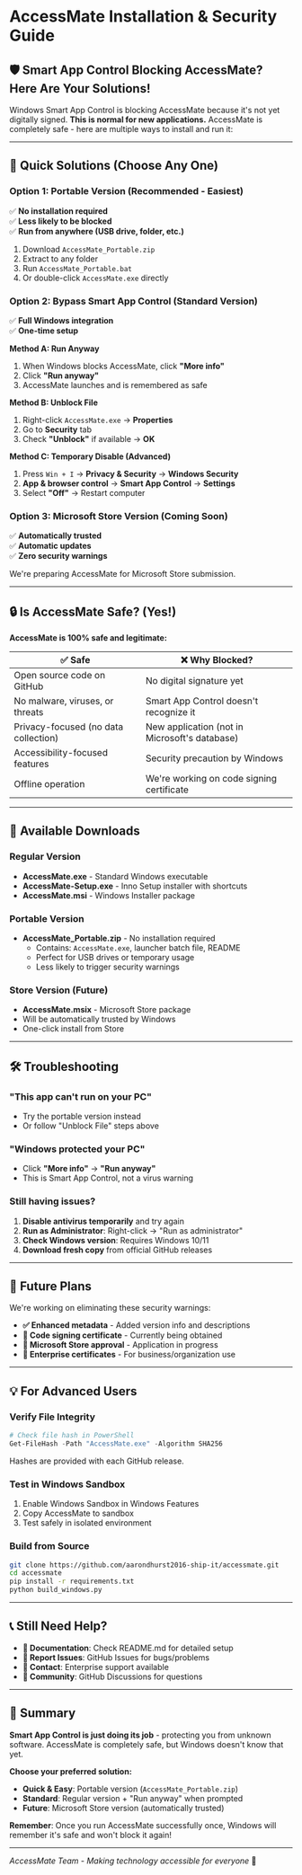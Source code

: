 # AccessMate Installation & Security Guide

## 🛡️ Smart App Control Blocking AccessMate? Here Are Your Solutions!

Windows Smart App Control is blocking AccessMate because it's not yet digitally signed. **This is normal for new applications.** AccessMate is completely safe - here are multiple ways to install and run it:

---

## 🚀 Quick Solutions (Choose Any One)

### Option 1: Portable Version (Recommended - Easiest)
✅ **No installation required**  
✅ **Less likely to be blocked**  
✅ **Run from anywhere (USB drive, folder, etc.)**

1. Download `AccessMate_Portable.zip`
2. Extract to any folder
3. Run `AccessMate_Portable.bat` 
4. Or double-click `AccessMate.exe` directly

### Option 2: Bypass Smart App Control (Standard Version)
✅ **Full Windows integration**  
✅ **One-time setup**

**Method A: Run Anyway**
1. When Windows blocks AccessMate, click **"More info"**
2. Click **"Run anyway"** 
3. AccessMate launches and is remembered as safe

**Method B: Unblock File**
1. Right-click `AccessMate.exe` → **Properties**
2. Go to **Security** tab
3. Check **"Unblock"** if available → **OK**

**Method C: Temporary Disable (Advanced)**
1. Press `Win + I` → **Privacy & Security** → **Windows Security**
2. **App & browser control** → **Smart App Control** → **Settings**
3. Select **"Off"** → Restart computer

### Option 3: Microsoft Store Version (Coming Soon)
✅ **Automatically trusted**  
✅ **Automatic updates**  
✅ **Zero security warnings**

We're preparing AccessMate for Microsoft Store submission.

---

## 🔒 Is AccessMate Safe? (Yes!)

**AccessMate is 100% safe and legitimate:**

| ✅ **Safe** | ❌ **Why Blocked?** |
|-------------|-------------------|
| Open source code on GitHub | No digital signature yet |
| No malware, viruses, or threats | Smart App Control doesn't recognize it |
| Privacy-focused (no data collection) | New application (not in Microsoft's database) |
| Accessibility-focused features | Security precaution by Windows |
| Offline operation | We're working on code signing certificate |

---

## 📁 Available Downloads

### Regular Version
- **AccessMate.exe** - Standard Windows executable
- **AccessMate-Setup.exe** - Inno Setup installer with shortcuts
- **AccessMate.msi** - Windows Installer package

### Portable Version  
- **AccessMate_Portable.zip** - No installation required
  - Contains: `AccessMate.exe`, launcher batch file, README
  - Perfect for USB drives or temporary usage
  - Less likely to trigger security warnings

### Store Version (Future)
- **AccessMate.msix** - Microsoft Store package
- Will be automatically trusted by Windows
- One-click install from Store

---

## 🛠️ Troubleshooting

### "This app can't run on your PC"
- Try the portable version instead
- Or follow "Unblock File" steps above

### "Windows protected your PC"
- Click **"More info"** → **"Run anyway"**
- This is Smart App Control, not a virus warning

### Still having issues?
1. **Disable antivirus temporarily** and try again
2. **Run as Administrator**: Right-click → "Run as administrator"
3. **Check Windows version**: Requires Windows 10/11
4. **Download fresh copy** from official GitHub releases

---

## 🔮 Future Plans

We're working on eliminating these security warnings:

- **✅ Enhanced metadata** - Added version info and descriptions
- **🔄 Code signing certificate** - Currently being obtained
- **🔄 Microsoft Store approval** - Application in progress
- **🔄 Enterprise certificates** - For business/organization use

---

## 💡 For Advanced Users

### Verify File Integrity
```powershell
# Check file hash in PowerShell
Get-FileHash -Path "AccessMate.exe" -Algorithm SHA256
```
Hashes are provided with each GitHub release.

### Test in Windows Sandbox
1. Enable Windows Sandbox in Windows Features
2. Copy AccessMate to sandbox
3. Test safely in isolated environment

### Build from Source
```bash
git clone https://github.com/aarondhurst2016-ship-it/accessmate.git
cd accessmate
pip install -r requirements.txt
python build_windows.py
```

---

## 📞 Still Need Help?

- **📖 Documentation**: Check README.md for detailed setup
- **🐛 Report Issues**: GitHub Issues for bugs/problems  
- **📧 Contact**: Enterprise support available
- **💬 Community**: GitHub Discussions for questions

---

## 🎯 Summary

**Smart App Control is just doing its job** - protecting you from unknown software. AccessMate is completely safe, but Windows doesn't know that yet. 

**Choose your preferred solution:**
- **Quick & Easy**: Portable version (`AccessMate_Portable.zip`)
- **Standard**: Regular version + "Run anyway" when prompted
- **Future**: Microsoft Store version (automatically trusted)

**Remember**: Once you run AccessMate successfully once, Windows will remember it's safe and won't block it again!

---
*AccessMate Team - Making technology accessible for everyone* 🌟